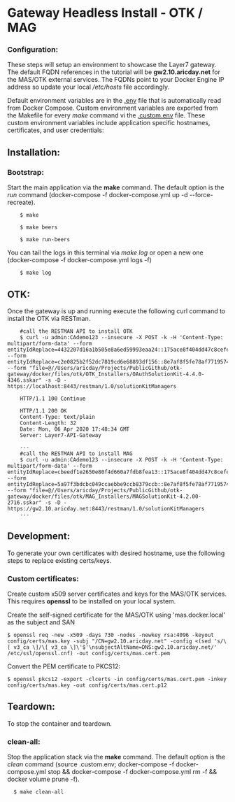 # Gateway Headless Install - OTK / MAG

### <a name="configuration"></a>Configuration:

These steps will setup an environment to showcase the Layer7 gateway. The default FQDN references in the tutorial will be **gw2.10.aricday.net**  for the MAS/OTK external services.  The FQDNs point to your Docker Engine IP address so update your local */etc/hosts* file accordingly.

Default environment variables are in the [.env](.env) file that is automatically read from Docker Compose. Custom environment variables are exported from the Makefile for every *make* command vi the [.custom.env](.custom.env) file. These custom environment variables include application specific hostnames, certificates, and user credentials:

## <a name="installation"></a>Installation:

### <a name="bootstrap"></a>Bootstrap: 

Start the main application via the **make** command. The default option is the *run* command (docker-compose -f docker-compose.yml up -d --force-recreate). 
```
    $ make
    
    $ make beers
    
    $ make run-beers
```

You can tail the logs in this terminal via *make log* or open a new one (docker-compose -f docker-compose.yml logs -f)
```
    $ make log
```

## <a name="OTK"></a>OTK:

Once the gateway is up and running execute the following curl command to install the OTK via RESTman.
```
    #call the RESTMAN API to install OTK
    $ curl -u admin:CAdemo123 --insecure -X POST -k -H 'Content-Type: multipart/form-data' --form entityIdReplace=4432207d16a1b505e8a6ed59993eaa24::175ace8f404dd47c8cefe0a762271542 --form entityIdReplace=c2e0825b2f52dc7819cd6e68893df156::8e7af8f5fe78af7719574812da0b3c8e --form "file=@//Users/aricday/Projects/PublicGithub/otk-gateway/docker/files/otk/OTK_Installers/OAuthSolutionKit-4.4.0-4346.sskar" -s -D - https://localhost:8443/restman/1.0/solutionKitManagers
    
    HTTP/1.1 100 Continue

    HTTP/1.1 200 OK
    Content-Type: text/plain
    Content-Length: 32
    Date: Mon, 06 Apr 2020 17:48:34 GMT
    Server: Layer7-API-Gateway
    
    ---
    #call the RESTMAN API to install MAG
    $ curl -u admin:CAdemo123 --insecure -X POST -k -H 'Content-Type: multipart/form-data' --form entityIdReplace=cbeedf1e2650e80f4d660a7fdb8fea13::175ace8f404dd47c8cefe0a762271542 --form entityIdReplace=5a97f3bdcbc049ccaebbe9ccb8379ccb::8e7af8f5fe78af7719574812da0b3c8e --form "file=@//Users/aricday/Projects/PublicGithub/otk-gateway/docker/files/otk/MAG_Installers/MAGSolutionKit-4.2.00-2716.sskar" -s -D - https://gw2.10.aricday.net:8443/restman/1.0/solutionKitManagers
    ---
```

## <a name="development"></a>Development:

To generate your own certificates with desired hostname, use the following steps to replace existing certs/keys.

### Custom certificates:

Create custom x509 server certificates and keys for the MAS/OTK services. This requires **openssl** to be installed on your local system.

Create the self-signed certificate for the MAS/OTK using 'mas.docker.local' as the subject and SAN

	$ openssl req -new -x509 -days 730 -nodes -newkey rsa:4096 -keyout config/certs/mas.key -subj "/CN=gw2.10.aricday.net" -config <(sed 's/\[ v3_ca \]/\[ v3_ca \]\'$'\nsubjectAltName=DNS:gw2.10.aricday.net/' /etc/ssl/openssl.cnf) -out config/certs/mas.cert.pem

Convert the PEM certificate to PKCS12:

	$ openssl pkcs12 -export -clcerts -in config/certs/mas.cert.pem -inkey config/certs/mas.key -out config/certs/mas.cert.p12


## <a name="Teardown"></a>Teardown:

To stop the container and teardown.

### <a name="clean-all"></a>clean-all: 

Stop the application stack via the **make** command. The default option is the *clean* command (source .custom.env; docker-compose -f docker-compose.yml stop && docker-compose -f docker-compose.yml rm -f && docker volume prune -f). 

```
  $ make clean-all
```
